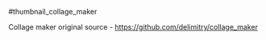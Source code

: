 #thumbnail_collage_maker

Collage maker original source - https://github.com/delimitry/collage_maker
